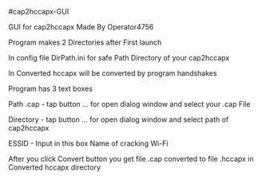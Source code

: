 #cap2hccapx-GUI

GUI for cap2hccapx
Made By Operator4756

Program makes 2 Directories after First launch

In config file DirPath.ini for safe Path Directory of your cap2hccapx

In Converted hccapx will be converted by program handshakes


Program has 3 text boxes

Path .cap - tap button ... for open dialog window and select your .cap File

Directory - tap button ... for open dialog window and select path of cap2hccapx

ESSID - Input in this box Name of cracking Wi-Fi

After you click Convert button you get file .cap converted
to file .hccapx in Converted hccapx directory
